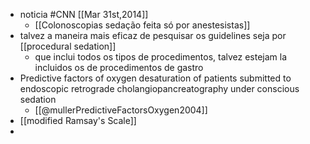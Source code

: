 - noticia #CNN [[Mar 31st,2014]]
	- [[Colonoscopias sedação feita só por anestesistas]]
- talvez a maneira mais eficaz de pesquisar os guidelines seja por [[procedural sedation]]
	- que inclui todos os tipos de procedimentos, talvez estejam la incluidos os de procedimentos de gastro
- Predictive factors of oxygen desaturation of patients submitted to endoscopic retrograde cholangiopancreatography under conscious sedation
	- [[@mullerPredictiveFactorsOxygen2004]]
- [[modified Ramsay's Scale]]
-